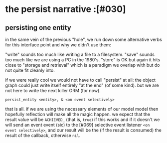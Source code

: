 # the persist narrative :[#030]


## persisting one entity

in the same vein of the previous "hole", we run down some alternative
verbs for this interface point and why we didn't use them:

"write" sounds too much like writing a file to a filesystem. "save"
sounds too much like we are using a PC in the 1980's. "store" is OK but
again it hits close to "storage and retrieval" which is a paradigm we
overlap with but do not quite fit cleanly into.

if we were really cool we would not have to call "persist" at all: the
object graph could just write itself entirely "at the end" (of some
kind). but we are not here to write the next killer ORM (for now).


    persist_entity <entity>, & <on event selectively>


that is all. if we are using the necessary elements of our model model
then hopefully reflection will make all the magic happen. we expect that
the result value will be `ACHIEVED_` (that is, `true`) if this works and
if it doesn't we will send an event event (sic) to the [#069] selective
event listener `<on event selectively>`, and our result will be the
(if the result is consumed) the result of the callback, otherwise `nil`.

